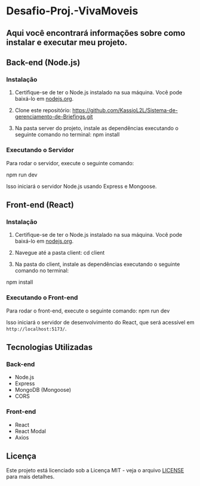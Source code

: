 # Desafio-Proj.-VivaMoveis

## Aqui você encontrará informações sobre como instalar e executar meu projeto.

## Back-end (Node.js)

### Instalação

1. Certifique-se de ter o Node.js instalado na sua máquina. Você pode baixá-lo em [nodejs.org](https://nodejs.org/).

2. Clone este repositório:
https://github.com/KassioL2L/Sistema-de-gerenciamento-de-Briefings.git

4. Na pasta server do projeto, instale as dependências executando o seguinte comando no terminal:
npm install

### Executando o Servidor
Para rodar o servidor, execute o seguinte comando:

npm run dev


Isso iniciará o servidor Node.js usando Express e Mongoose.

## Front-end (React)

### Instalação

1. Certifique-se de ter o Node.js instalado na sua máquina. Você pode baixá-lo em [nodejs.org](https://nodejs.org/).

2. Navegue até a pasta client:
cd client

4. Na pasta do client, instale as dependências executando o seguinte comando no terminal:
   
npm install


### Executando o Front-end

Para rodar o front-end, execute o seguinte comando:
npm run dev

Isso iniciará o servidor de desenvolvimento do React, que será acessível em `http://localhost:5173/`.

## Tecnologias Utilizadas

### Back-end

- Node.js
- Express
- MongoDB (Mongoose)
- CORS

### Front-end

- React
- React Modal
- Axios

## Licença

Este projeto está licenciado sob a Licença MIT - veja o arquivo [LICENSE](LICENSE) para mais detalhes.
